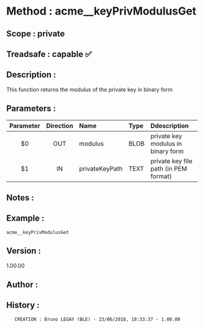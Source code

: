 ﻿# **Method :** acme__keyPrivModulusGet## **Scope :** private## **Treadsafe :** capable ✅ ## **Description :** This function returns the modulus of the private key in binary form## **Parameters :** | Parameter | Direction | Name | Type | Ddescription | |:----:|:----:|:----|:----|:----| | $0 | OUT | modulus | BLOB | private key modulus in binary form | | $1 | IN | privateKeyPath | TEXT | private key file path (in PEM format) | ## **Notes :** ## **Example :** ```acme__keyPrivModulusGet```## **Version :** 1.00.00## **Author :** ## **History :**         CREATION : Bruno LEGAY (BLE) - 23/06/2018, 18:33:37 - 1.00.00